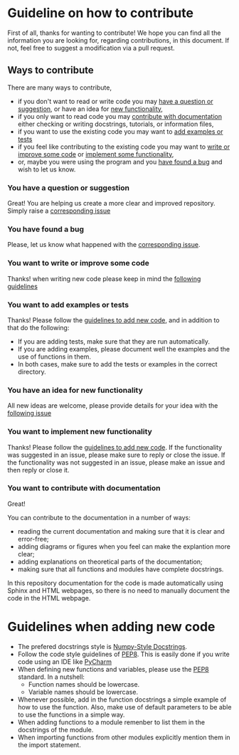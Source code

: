 # Guideline on how to contribute

First of all, thanks for wanting to contribute! We hope you can find all the information you are looking for, regarding contributions, in this document. If not, feel free to suggest a modification via a pull request.

## Ways to contribute

There are many ways to contribute, 

- if you don't want to read or write code you may [have a question or suggestion](#you-have-a-question-or-suggestion), or have an idea for [new functionality](#you-have-an-idea-for-new-functionality),
- if you only want to read code you may [contribute with documentation](#you-want-to-contribute-with-documentation) either checking or writing docstrings, tutorials, or information files,
- if you want to use the existing code you may want to [add examples or tests](#you-want-to-add-examples-or-tests)
- if you feel like contributing to the existing code you may want to [write or improve some code](#you-want-to-write-or-improve-some-code) or [implement some functionality](#you-want-to-implement-new-functionality),
- or, maybe you were using the program and you [have found a bug](#you-have-found-a-bug) and wish to let us know.

### You have a question or suggestion

Great! You are helping us create a more clear and improved repository. Simply raise a [corresponding issue](https://github.com/CarlosAndresd/f_abm/issues/new?assignees=&labels=question&template=questions-or-suggestions.md&title=Question_Suggestion)

### You have found a bug

Please, let us know what happened with the [corresponding issue](https://github.com/CarlosAndresd/f_abm/issues/new?assignees=&labels=bug&projects=&template=bug_report_template.yml&title=Bug+Report).

### You want to write or improve some code

Thanks! when writing new code please keep in mind the [following guidelines](#guidelines-when-adding-new-code)


### You want to add examples or tests

Thanks! Please follow the [guidelines to add new code](#guidelines-when-adding-new-code), and in addition to that do the following:

- If you are adding tests, make sure that they are run automatically.
- If you are adding examples, please document well the examples and the use of functions in them.
- In both cases, make sure to add the tests or examples in the correct directory.

### You have an idea for new functionality 

All new ideas are welcome, please provide details for your idea with the [following issue](https://github.com/CarlosAndresd/f_abm/issues/new?assignees=&labels=enhancement&projects=&template=new_functionality.yml&title=New+Functionality)

### You want to implement new functionality 

Thanks! Please follow the [guidelines to add new code](#guidelines-when-adding-new-code). If the functionality was suggested in an issue, please make sure to reply or close the issue. If the functionality was not suggested in an issue, please make an issue and then reply or close it.

### You want to contribute with documentation 

Great! 

You can contribute to the documentation in a number of ways:

+ reading the current documentation and making sure that it is clear and error-free;
+ adding diagrams or figures when you feel can make the explantion more clear;
+ adding explanations on theoretical parts of the documentation;
+ making sure that all functions and modules have complete docstrings.

In this repository documentation for the code is made automatically using Sphinx and HTML webpages, so there is no need to manually document the code in the HTML webpage.

# Guidelines when adding new code

- The prefered docstrings style is [Numpy-Style Docstrings](https://numpydoc.readthedocs.io/en/latest/format.html).
- Follow the code style guidelines of [PEP8](https://peps.python.org/pep-0008/). This is easily done if you write code using an IDE like [PyCharm](https://www.jetbrains.com/pycharm/)
- When defining new functions and variables, please use the [PEP8](https://peps.python.org/pep-0008/) standard. In a nutshell:
	- Function names should be lowercase.
	- Variable names should be lowercase.
- Whenever possible, add in the function docstrings a simple example of how to use the function. Also, make use of default parameters to be able to use the functions in a simple way.
- When adding functions to a module remenber to list them in the docstrings of the module.
- When importing functions from other modules explicitly mention them in the import statement.


